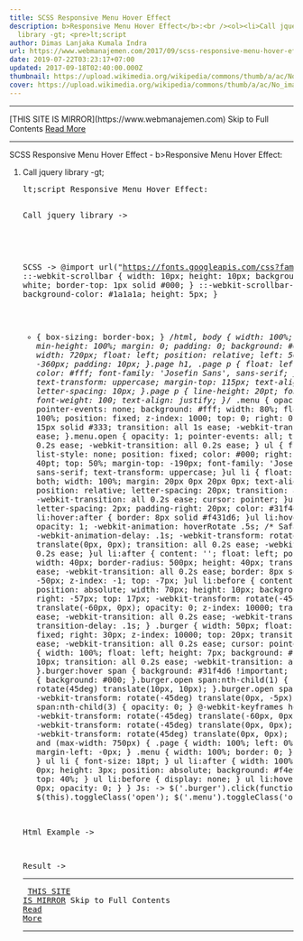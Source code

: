 ```yaml
---
title: SCSS Responsive Menu Hover Effect
description: b>Responsive Menu Hover Effect</b>:<br /><ol><li>Call jquery
  library -gt; <pre>lt;script
author: Dimas Lanjaka Kumala Indra
url: https://www.webmanajemen.com/2017/09/scss-responsive-menu-hover-effect.html
date: 2019-07-22T03:23:17+07:00
updated: 2017-09-18T02:40:00.000Z
thumbnail: https://upload.wikimedia.org/wikipedia/commons/thumb/a/ac/No_image_available.svg/2048px-No_image_available.svg.png
cover: https://upload.wikimedia.org/wikipedia/commons/thumb/a/ac/No_image_available.svg/2048px-No_image_available.svg.png
---
```


<hr/> [THIS SITE IS MIRROR](https://www.webmanajemen.com) Skip to Full Contents <a href="https://www.webmanajemen.com/2017/09/scss-responsive-menu-hover-effect.html" rel="follow" class="button" id="read-more">Read More</a> <hr/> SCSS Responsive Menu Hover Effect - b>Responsive Menu Hover Effect</b>:<br /><ol><li>Call jquery library -gt; <pre>lt;script Responsive Menu Hover Effect:

Call jquery library -> 
<script src='https://ajax.googleapis.com/ajax/libs/jquery/3.2.1/jquery.min.js' async='async'></script>

SCSS -> 
@import url("https://fonts.googleapis.com/css?family=Anton|Josefin+Sans");
::-webkit-scrollbar {
  width: 10px;
  height: 10px;
  background-color: white;
  border-top: 1px solid #000;
}
::-webkit-scrollbar-thumb {
  background-color: #1a1a1a;
  height: 5px;
}
* {
  box-sizing: border-box;
}
/*html, body {
  width: 100%;
  min-height: 100%;
  margin: 0;
  padding: 0;
  background: #000;
}
.page {
  width: 720px;
  float: left;
  position: relative;
  left: 50%;
  margin-left: -360px;
  padding: 10px;
}.page h1, .page p {
  float: left;
  width: 100%;
  color: #fff;
  font-family: 'Josefin Sans', sans-serif;
}.page h1 {
  text-transform: uppercase;
  margin-top: 115px;
  text-align: center;
  letter-spacing: 10px;
}.page p {
  line-height: 20pt;
  font-size: 14pt;
  font-weight: 100;
  text-align: justify;
}*/
.menu {
  opacity: 0;
  pointer-events: none;
  background: #fff;
  width: 80%;
  float: left;
  height: 100%;
  position: fixed;
  z-index: 1000;
  top: 0;
  right: 0;
  border-left: 15px solid #333;
  transition: all 1s ease;
  -webkit-transition: all 1s ease;
}.menu.open {
  opacity: 1;
  pointer-events: all;
  transition: all 0.2s ease;
  -webkit-transition: all 0.2s ease;
}
ul {
  float: right;
  list-style: none;
  position: fixed;
  color: #000;
  right: 70px;
  font-size: 40pt;
  top: 50%;
  margin-top: -190px;
  font-family: 'Josefin Sans', sans-serif;
  text-transform: uppercase;
}ul li {
  float: left;
  clear: both;
  width: 100%;
  margin: 20px 0px 20px 0px;
  text-align: right;
  position: relative;
  letter-spacing: 20px;
  transition: all 0.2s ease;
  -webkit-transition: all 0.2s ease;
  cursor: pointer;
}ul li:hover {
  letter-spacing: 2px;
  padding-right: 20px;
  color: #31f4d6;
}ul li:hover:after {
  border: 8px solid #f431d6;
}ul li:hover:before {
  opacity: 1;
  -webkit-animation: hoverRotate .5s;
  /* Safari 4.0 - 8.0 */
  -webkit-animation-delay: .1s;
  -webkit-transform: rotate(45deg) translate(0px, 0px);
  transition: all 0.2s ease;
  -webkit-transition: all 0.2s ease;
}ul li:after {
  content: '';
  float: left;
  position: absolute;
  width: 40px;
  border-radius: 500px;
  height: 40px;
  transition: all 0.2s ease;
  -webkit-transition: all 0.2s ease;
  border: 8px solid #000;
  right: -50px;
  z-index: -1;
  top: -7px;
}ul li:before {
  content: '';
  float: left;
  position: absolute;
  width: 70px;
  height: 10px;
  background: #f4e931;
  right: -57px;
  top: 17px;
  -webkit-transform: rotate(-45deg) translate(-60px, 0px);
  opacity: 0;
  z-index: 10000;
  transition: all 0.2s ease;
  -webkit-transition: all 0.2s ease;
  -webkit-transition-delay: .1s;
  transition-delay: .1s;
}
.burger {
  width: 50px;
  float: left;
  position: fixed;
  right: 30px;
  z-index: 10000;
  top: 20px;
  transition: all 0.2s ease;
  -webkit-transition: all 0.2s ease;
  cursor: pointer;
}.burger span {
  width: 100%;
  float: left;
  height: 7px;
  background: #fff;
  margin-top: 10px;
  transition: all 0.2s ease;
  -webkit-transition: all 0.2s ease;
}.burger:hover span {
  background: #31f4d6 !important;
}.burger.open span {
  background: #000;
}.burger.open span:nth-child(1) {
  -webkit-transform: rotate(45deg) translate(10px, 10px);
}.burger.open span:nth-child(2) {
  -webkit-transform: rotate(-45deg) translate(0px, -5px);
}.burger.open span:nth-child(3) {
  opacity: 0;
}
@-webkit-keyframes hoverRotate {
  0% {
    -webkit-transform: rotate(-45deg) translate(-60px, 0px);
  }
  50% {
    -webkit-transform: rotate(-45deg) translate(0px, 0px);
  }
  100% {
    -webkit-transform: rotate(45deg) translate(0px, 0px);
  }
}@media screen and (max-width: 750px) {
  .page {
    width: 100%;
    left: 0%;
    padding: 20px;
    margin-left: -0px;
  }
  .menu {
    width: 100%;
    border: 0;
  }
  ul {
    right: 10px;
  }
  ul li {
    font-size: 18pt;
  }
  ul li:after {
    width: 100%;
    border-radius: 0px;
    height: 3px;
    position: absolute;
    background: #f4e931;
    border: 0px;
    top: 40%;
  }
  ul li:before {
    display: none;
  }
  ul li:hover:after {
    border: 0px;
    opacity: 0;
  }
}
Js: ->
$('.burger').click(function(){
  $(this).toggleClass('open');
  $('.menu').toggleClass('open');
});

Html Example ->

Result -> <hr/> [THIS SITE IS MIRROR](https://www.webmanajemen.com) Skip to Full Contents <a href="https://www.webmanajemen.com/2017/09/scss-responsive-menu-hover-effect.html" rel="follow" class="button" id="read-more">Read More</a> <hr/>